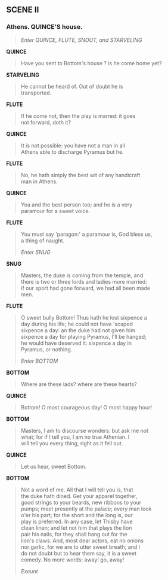 ## SCENE II

### Athens. QUINCE'S house.

> *Enter QUINCE, FLUTE, SNOUT, and STARVELING*

<span id="speech1">**QUINCE**</span>

> <span id="4.2.1">Have you sent to Bottom's house ? is he come home
> yet?</span>  

<span id="speech2">**STARVELING**</span>

> <span id="4.2.2">He cannot be heard of. Out of doubt he is</span>  
> <span id="4.2.3">transported.</span>  

<span id="speech3">**FLUTE**</span>

> <span id="4.2.4">If he come not, then the play is marred: it
> goes</span>  
> <span id="4.2.5">not forward, doth it?</span>  

<span id="speech4">**QUINCE**</span>

> <span id="4.2.6">It is not possible: you have not a man in
> all</span>  
> <span id="4.2.7">Athens able to discharge Pyramus but he.</span>  

<span id="speech5">**FLUTE**</span>

> <span id="4.2.8">No, he hath simply the best wit of any
> handicraft</span>  
> <span id="4.2.9">man in Athens.</span>  

<span id="speech6">**QUINCE**</span>

> <span id="4.2.10">Yea and the best person too; and he is a
> very</span>  
> <span id="4.2.11">paramour for a sweet voice.</span>  

<span id="speech7">**FLUTE**</span>

> <span id="4.2.12">You must say 'paragon:' a paramour is, God bless
> us,</span>  
> <span id="4.2.13">a thing of naught.</span>  
>
> *Enter SNUG*

<span id="speech8">**SNUG**</span>

> <span id="4.2.14">Masters, the duke is coming from the temple,
> and</span>  
> <span id="4.2.15">there is two or three lords and ladies more
> married:</span>  
> <span id="4.2.16">if our sport had gone forward, we had all been
> made</span>  
> <span id="4.2.17">men.</span>  

<span id="speech9">**FLUTE**</span>

> <span id="4.2.18">O sweet bully Bottom! Thus hath he lost sixpence
> a</span>  
> <span id="4.2.19">day during his life; he could not have
> 'scaped</span>  
> <span id="4.2.20">sixpence a day: an the duke had not given
> him</span>  
> <span id="4.2.21">sixpence a day for playing Pyramus, I'll be
> hanged;</span>  
> <span id="4.2.22">he would have deserved it: sixpence a day
> in</span>  
> <span id="4.2.23">Pyramus, or nothing.</span>  
>
> *Enter BOTTOM*

<span id="speech10">**BOTTOM**</span>

> <span id="4.2.24">Where are these lads? where are these
> hearts?</span>  

<span id="speech11">**QUINCE**</span>

> <span id="4.2.25">Bottom! O most courageous day! O most happy
> hour!</span>  

<span id="speech12">**BOTTOM**</span>

> <span id="4.2.26">Masters, I am to discourse wonders: but ask me
> not</span>  
> <span id="4.2.27">what; for if I tell you, I am no true Athenian.
> I</span>  
> <span id="4.2.28">will tell you every thing, right as it fell
> out.</span>  

<span id="speech13">**QUINCE**</span>

> <span id="4.2.29">Let us hear, sweet Bottom.</span>  

<span id="speech14">**BOTTOM**</span>

> <span id="4.2.30">Not a word of me. All that I will tell you is,
> that</span>  
> <span id="4.2.31">the duke hath dined. Get your apparel
> together,</span>  
> <span id="4.2.32">good strings to your beards, new ribbons to
> your</span>  
> <span id="4.2.33">pumps; meet presently at the palace; every man
> look</span>  
> <span id="4.2.34">o'er his part; for the short and the long is,
> our</span>  
> <span id="4.2.35">play is preferred. In any case, let Thisby
> have</span>  
> <span id="4.2.36">clean linen; and let not him that plays the
> lion</span>  
> <span id="4.2.37">pair his nails, for they shall hang out for
> the</span>  
> <span id="4.2.38">lion's claws. And, most dear actors, eat no
> onions</span>  
> <span id="4.2.39">nor garlic, for we are to utter sweet breath; and
> I</span>  
> <span id="4.2.40">do not doubt but to hear them say, it is a
> sweet</span>  
> <span id="4.2.41">comedy. No more words: away! go, away!</span>  
>
> *Exeunt*
